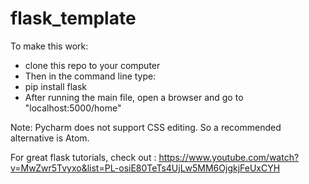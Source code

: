 # flask_template
 
 
To make this work:
- clone this repo to your computer
- Then in the command line type:
- pip install flask
- After running the main file, open a browser and go to "localhost:5000/home"



Note:
Pycharm does not support CSS editing. So a recommended alternative is Atom.


For great flask tutorials, check out :
https://www.youtube.com/watch?v=MwZwr5Tvyxo&list=PL-osiE80TeTs4UjLw5MM6OjgkjFeUxCYH